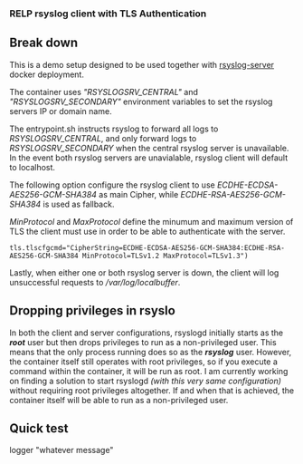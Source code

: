 ### RELP rsyslog client with TLS Authentication

## Break down
This is a demo setup designed to be used together with [rsyslog-server](https://github.com/psammarco/dockerhub/tree/main/relp-rsyslog/rsyslog-server) docker deployment.

The container uses *"RSYSLOGSRV_CENTRAL"* and *"RSYSLOGSRV_SECONDARY"* environment variables to set the rsyslog servers IP or domain name.

The entrypoint.sh instructs rsyslog to forward all logs to *RSYSLOGSRV_CENTRAL*, and only forward logs to *RSYSLOGSRV_SECONDARY* when the central rsyslog server is unavailable.
In the event both rsyslog servers are unavialable, rsyslog client will default to localhost.

The following option configure the rsyslog client to use *ECDHE-ECDSA-AES256-GCM-SHA384* as main Cipher, while *ECDHE-RSA-AES256-GCM-SHA384* is used as fallback.

*MinProtocol* and *MaxProtocol* define the minumum and maximum version of TLS the client must use in order to be able to authenticate with the server.
```
tls.tlscfgcmd="CipherString=ECDHE-ECDSA-AES256-GCM-SHA384:ECDHE-RSA-AES256-GCM-SHA384 MinProtocol=TLSv1.2 MaxProtocol=TLSv1.3")
```
Lastly, when either one or both rsyslog server is down, the client will log unsuccessful requests to */var/log/localbuffer*.

## Dropping privileges in rsyslo
In both the client and server configurations, rsyslogd initially starts as the ***root*** user but then drops privileges to run as a non-privileged user. This means that the only process running does so as the ***rsyslog*** user. However, the container itself still operates with root privileges, so if you execute a command within the container, it will be run as root. I am currently working on finding a solution to start rsyslogd *(with this very same configuration)* without requiring root privileges altogether. If and when that is achieved, the container itself will be able to run as a non-privileged user.

## Quick test
logger "whatever message"
